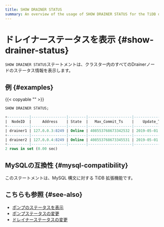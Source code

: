 ```yaml
---
title: SHOW DRAINER STATUS
summary: An overview of the usage of SHOW DRAINER STATUS for the TiDB database.
---
```


# ドレイナーステータスを表示 {#show-drainer-status}

`SHOW DRAINER STATUS`ステートメントは、クラスター内のすべてのDrainerノードのステータス情報を表示します。

## 例 {#examples}

{{< copyable "" >}}

```sql
SHOW DRAINER STATUS;
```

```sql
+----------|----------------|--------|--------------------|---------------------|
|  NodeID  |     Address    | State  |   Max_Commit_Ts    |    Update_Time      |
+----------|----------------|--------|--------------------|---------------------|
| drainer1 | 127.0.0.3:8249 | Online | 408553768673342532 | 2019-05-01 00:00:03 |
+----------|----------------|--------|--------------------|---------------------|
| drainer2 | 127.0.0.4:8249 | Online | 408553768673345531 | 2019-05-01 00:00:04 |
+----------|----------------|--------|--------------------|---------------------|
2 rows in set (0.00 sec)
```

## MySQLの互換性 {#mysql-compatibility}

このステートメントは、MySQL 構文に対する TiDB 拡張機能です。

## こちらも参照 {#see-also}

-   [<a href="/sql-statements/sql-statement-show-pump-status.md">ポンプのステータスを表示</a>](/sql-statements/sql-statement-show-pump-status.md)
-   [<a href="/sql-statements/sql-statement-change-pump.md">ポンプステータスの変更</a>](/sql-statements/sql-statement-change-pump.md)
-   [<a href="/sql-statements/sql-statement-change-drainer.md">ドレイナーステータスの変更</a>](/sql-statements/sql-statement-change-drainer.md)

